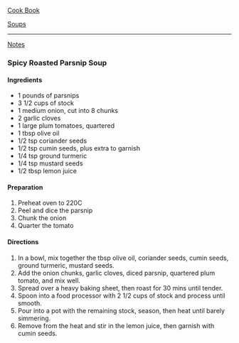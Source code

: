 [Cook Book](https://github.com/vmsmith/CookBook/blob/master/README.md)  

[Soups](https://github.com/vmsmith/CookBook/blob/master/soups.md)   

-----   

[Notes](https://github.com/vmsmith/CookBook/blob/master/notes.md)   

### Spicy Roasted Parsnip Soup   

#### Ingredients   
* 1 pounds of parsnips     
* 3 1/2 cups of stock  
* 1 medium onion, cut into 8 chunks   
* 2 garlic cloves   
* 1 large plum tomatoes, quartered  
* 1 tbsp olive oil   
* 1/2 tsp coriander seeds   
* 1/2 tsp cumin seeds, plus extra to garnish   
* 1/4 tsp ground turmeric   
* 1/4 tsp mustard seeds  
* 1/2 tbsp lemon juice  

#### Preparation   
1. Preheat oven to 220C  
2. Peel and dice the parsnip   
3. Chunk the onion  
4. Quarter the tomato   

#### Directions    
1. In a bowl, mix together the tbsp olive oil, coriander seeds, cumin seeds, ground turmeric, mustard seeds.   
2. Add the onion chunks, garlic cloves, diced parsnip, quartered plum tomato, and mix well.    
3. Spread over a heavy baking sheet, then roast for 30 mins until tender.    
4. Spoon into a food processor with 2 1/2 cups of stock and process until smooth.   
6. Pour into a pot with the remaining stock, season, then heat until barely simmering.   
7. Remove from the heat and stir in the lemon juice, then garnish with cumin seeds.   
